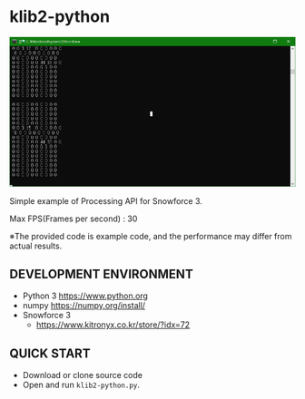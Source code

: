 # klib2-python

![Origin](img/KLib2_python_Demo.png)

Simple example of Processing API for Snowforce 3.

Max FPS(Frames per second) : 30

※The provided code is example code, and the performance may differ from actual results.

DEVELOPMENT ENVIRONMENT
-----------------------
* Python 3 https://www.python.org
* numpy https://numpy.org/install/
* Snowforce 3
   * https://www.kitronyx.co.kr/store/?idx=72

QUICK START
-----------
* Download or clone source code
* Open and run `klib2-python.py`.
